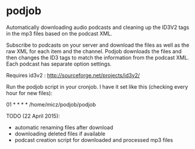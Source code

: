# podjob
Automatically downloading audio podcasts and cleaning up the ID3V2 tags in the mp3 files based on the podcast XML.

Subscribe to podcasts on your server and download the files as well as the raw XML for each item and the channel. Podjob downloads the files and then changes the ID3 tags to match the information from the podcast XML. Each podcast has separate option settings.

Requires id3v2 : http://sourceforge.net/projects/id3v2/

Run the podjob script in your cronjob. I have it set like this (checking every hour for new files):

01 * * * * /home/micz/podjob/podjob

TODO (22 April 2015):

* automatic renaming files after download
* downloading deleted files if available
* podcast creation script for downloaded and processed mp3 files
